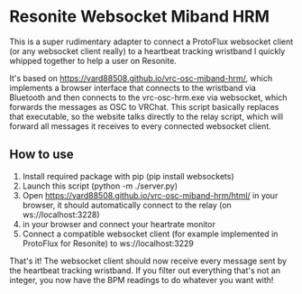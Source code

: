 # Resonite Websocket Miband HRM
This is a super rudimentary adapter to connect a ProtoFlux websocket client (or any websocket client really) to a heartbeat tracking wristband I quickly whipped together to help a user on Resonite.

It's based on https://vard88508.github.io/vrc-osc-miband-hrm/, which implements a browser interface that connects to the wristband via Bluetooth and then connects to the vrc-osc-hrm.exe via websocket, which forwards the messages as OSC to VRChat.
This script basically replaces that executable, so the website talks directly to the relay script, which will forward all messages it receives to every connected websocket client.

## How to use
1. Install required package with pip (pip install websockets)
2. Launch this script (python -m ./server.py)
3. Open https://vard88508.github.io/vrc-osc-miband-hrm/html/ in your browser, it should automatically connect to the relay (on ws://localhost:3228)
4. in your browser and connect your heartrate monitor
5. Connect a compatible websocket client (for example implemented in ProtoFlux for Resonite) to ws://localhost:3229

That's it! The websocket client should now receive every message sent by the heartbeat tracking wristband.
If you filter out everything that's not an integer, you now have the BPM readings to do whatever you want with!